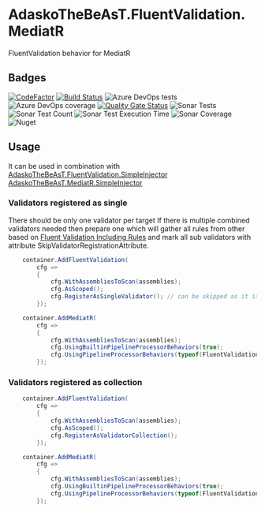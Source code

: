 # AdaskoTheBeAsT.FluentValidation.MediatR

FluentValidation behavior for MediatR

## Badges

[![CodeFactor](https://www.codefactor.io/repository/github/adaskothebeast/adaskothebeast.fluentvalidation.mediatr/badge)](https://www.codefactor.io/repository/github/adaskothebeast/adaskothebeast.fluentvalidation.mediatr)
[![Build Status](https://adaskothebeast.visualstudio.com/AdaskoTheBeAsT.FluentValidation.MediatR/_apis/build/status/AdaskoTheBeAsT.AdaskoTheBeAsT.FluentValidation.MediatR?branchName=master)](https://adaskothebeast.visualstudio.com/AdaskoTheBeAsT.FluentValidation.MediatR/_build/latest?definitionId=9&branchName=master)
![Azure DevOps tests](https://img.shields.io/azure-devops/tests/AdaskoTheBeAsT/AdaskoTheBeAsT.FluentValidation.MediatR/15)
![Azure DevOps coverage](https://img.shields.io/azure-devops/coverage/AdaskoTheBeAsT/AdaskoTheBeAsT.FluentValidation.MediatR/15?style=plastic)
[![Quality Gate Status](https://sonarcloud.io/api/project_badges/measure?project=AdaskoTheBeAsT_AdaskoTheBeAsT.FluentValidation.MediatR&metric=alert_status)](https://sonarcloud.io/dashboard?id=AdaskoTheBeAsT_AdaskoTheBeAsT.FluentValidation.MediatR)
![Sonar Tests](https://img.shields.io/sonar/tests/AdaskoTheBeAsT_AdaskoTheBeAsT.FluentValidation.MediatR?server=https%3A%2F%2Fsonarcloud.io)
![Sonar Test Count](https://img.shields.io/sonar/total_tests/AdaskoTheBeAsT_AdaskoTheBeAsT.FluentValidation.MediatR?server=https%3A%2F%2Fsonarcloud.io)
![Sonar Test Execution Time](https://img.shields.io/sonar/test_execution_time/AdaskoTheBeAsT_AdaskoTheBeAsT.FluentValidation.MediatR?server=https%3A%2F%2Fsonarcloud.io)
![Sonar Coverage](https://img.shields.io/sonar/coverage/AdaskoTheBeAsT_AdaskoTheBeAsT.FluentValidation.MediatR?server=https%3A%2F%2Fsonarcloud.io&style=plastic)
![Nuget](https://img.shields.io/nuget/dt/AdaskoTheBeAsT.FluentValidation.MediatR)

## Usage

It can be used in combination with [AdaskoTheBeAsT.FluentValidation.SimpleInjector](https://github.com/AdaskoTheBeAsT/AdaskoTheBeAsT.FluentValidation.SimpleInjector) [AdaskoTheBeAsT.MediatR.SimpleInjector](https://github.com/AdaskoTheBeAsT/AdaskoTheBeAsT.MediatR.SimpleInjector)

### Validators registered as single
There should be only one validator per target
If there is multiple combined validators needed then prepare one which will gather all rules from other
based  on [Fluent Validation Including Rules](https://docs.fluentvalidation.net/en/latest/including-rules.html)
and mark all sub validators with attribute SkipValidatorRegistrationAttribute.

```cs
    container.AddFluentValidation(
        cfg =>
        {
            cfg.WithAssembliesToScan(assemblies);
            cfg.AsScoped();
            cfg.RegisterAsSingleValidator(); // can be skipped as it is default
        });

    container.AddMediatR(
        cfg =>
        {
            cfg.WithAssembliesToScan(assemblies);
            cfg.UsingBuiltinPipelineProcessorBehaviors(true);
            cfg.UsingPipelineProcessorBehaviors(typeof(FluentValidationPipelineBehavior<,>));
        });
```

### Validators registered as collection

```cs
    container.AddFluentValidation(
        cfg =>
        {
            cfg.WithAssembliesToScan(assemblies);
            cfg.AsScoped();
            cfg.RegisterAsValidatorCollection();
        });

    container.AddMediatR(
        cfg =>
        {
            cfg.WithAssembliesToScan(assemblies);
            cfg.UsingBuiltinPipelineProcessorBehaviors(true);
            cfg.UsingPipelineProcessorBehaviors(typeof(FluentValidationCollectionPipelineBehavior<,>));
        });
```